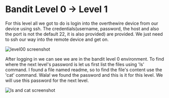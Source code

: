 # Bandit Level 0 → Level 1

For this level all we got to do is login into the overthewire device from our device using ssh. The credentials(username, password, the host and also the port is not the default 22, it is also provided) are provided. We just need to ssh our way into the remote device and get on.

![level00 screenshot](../images/Screenshot0.png)

After logging in we can see we are in the bandit level 0 environment. To find where the next level's password is let us first list the files using 'ls' command. I found a file named readme, so to find the file's content use the 'cat' command. Wala! we found the password and this is it for this level. We will use this password for the next level.

![ls and cat screenshot](../images/Screenshot1.png)
